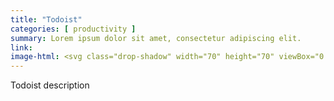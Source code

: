 ```yaml
---
title: "Todoist"
categories: [ productivity ]
summary: Lorem ipsum dolor sit amet, consectetur adipiscing elit.
link: 
image-html: <svg class="drop-shadow" width="70" height="70" viewBox="0 0 100 100" fill="none" xmlns="http://www.w3.org/2000/svg"><path d="M87.5008 0H12.4992C5.60857 0.0154283 0.024016 5.60033 0 12.5V87.5C0 94.375 5.62387 100 12.4992 100H87.5008C94.3761 100 100 94.375 100 87.5V12.5C100 5.625 94.3761 0 87.5008 0Z" fill="#E44332"/><path d="M21.1972 47.3657C22.9449 46.3438 60.4894 24.4969 61.3476 23.9907C62.2059 23.4907 62.2527 21.9532 61.2852 21.3969C60.3239 20.8438 58.4982 19.7938 57.821 19.3907C56.854 18.858 55.6789 18.8722 54.725 19.4282C54.2444 19.7094 22.1647 38.3657 21.0942 38.9782C19.8053 39.7157 18.223 39.7282 16.9434 38.9782L0 29.0219V37.4844C4.11959 39.9157 14.378 45.9532 16.8622 47.3751C18.3447 48.2188 19.7647 48.2001 21.2003 47.3657" fill="white"/><path d="M21.1972 63.3654C22.9449 62.3436 60.4894 40.4967 61.3476 39.9905C62.2059 39.4905 62.2527 37.953 61.2852 37.3967C60.3239 36.8436 58.4982 35.7936 57.821 35.3905C56.854 34.8578 55.6789 34.872 54.725 35.428C54.2444 35.7092 22.1647 54.3655 21.0942 54.978C19.8053 55.7155 18.223 55.728 16.9434 54.978L0 45.0217V53.4842C4.11959 55.9155 14.378 61.953 16.8622 63.3748C18.3447 64.2186 19.7647 64.1998 21.2003 63.3654" fill="white"/><path d="M21.1972 80.3657C22.9449 79.3438 60.4894 57.4969 61.3476 56.9907C62.2059 56.4907 62.2527 54.9532 61.2852 54.3969C60.3239 53.8438 58.4982 52.7938 57.821 52.3907C56.854 51.858 55.6789 51.8722 54.725 52.4282C54.2444 52.7094 22.1647 71.3657 21.0942 71.9782C19.8053 72.7157 18.223 72.7282 16.9434 71.9782L0 62.0219V70.4845C4.11959 72.9157 14.378 78.9532 16.8622 80.3751C18.3447 81.2188 19.7647 81.2001 21.2003 80.3657" fill="white"/></svg>
---
```


Todoist description